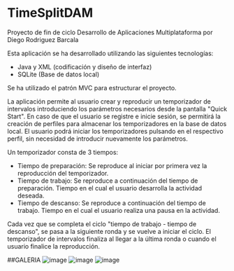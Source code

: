 # TimeSplitDAM
Proyecto de fin de ciclo Desarrollo de Aplicaciones Multiplataforma por Diego Rodriguez Barcala

Esta aplicación se ha desarrollado utilizando las siguientes tecnologías:
  - Java y XML (codificación y diseño de interfaz)
  - SQLite (Base de datos local)

Se ha utilizado el patrón MVC para estructurar el proyecto.

La aplicación permite al usuario crear y reproducir un temporizador de intervalos introduciendo los parámetros necesarios desde la pantalla "Quick Start". 
En caso de que el usuario se registre e inicie sesión, se permitirá la creación de perfiles para almacenar los temporizadores en la base de datos local. El usuario podrá iniciar los temporizadores pulsando en el respectivo perfil, sin necesidad de introducir nuevamente los parámetros.

Un temporizador consta de 3 tiempos:
  - Tiempo de preparación: Se reproduce al iniciar por primera vez la reproducción del temporizador.
  - Tiempo de trabajo: Se reproduce a continuación del tiempo de preparación. Tiempo en el cual el usuario desarrolla la actividad deseada.
  - Tiempo de descanso: Se reproduce a continuación del tiempo de trabajo. Tiempo en el cual el usuario realiza una pausa en la actividad.
  
Cada vez que se completa el ciclo "tiempo de trabajo - tiempo de descanso", se pasa a la siguiente ronda y se vuelve a iniciar el ciclo.
El temporizador de intervalos finaliza al llegar a la última ronda o cuando el usuario finalice la reproducción.


##GALERIA
![image](https://user-images.githubusercontent.com/69866476/233952044-0e957f04-9a66-45f2-955d-2b8160af8b34.png)
![image](https://user-images.githubusercontent.com/69866476/233952209-14d9d66c-e475-469d-9d68-981e91f37114.png)
![image](https://user-images.githubusercontent.com/69866476/233952287-b0d8d564-3d53-4feb-ab65-cd43b058d0e0.png)

